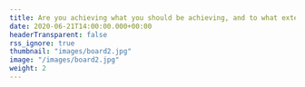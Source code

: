 ```yaml
---
title: Are you achieving what you should be achieving, and to what extent?  
date: 2020-06-21T14:00:00.000+00:00
headerTransparent: false
rss_ignore: true
thumbnail: "images/board2.jpg"
image: "/images/board2.jpg"
weight: 2
---
```

### 
